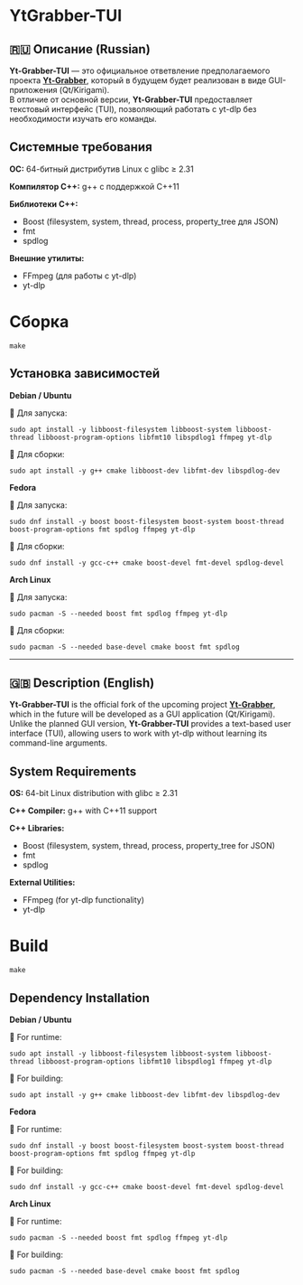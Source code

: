 # YtGrabber-TUI  

## 🇷🇺 Описание (Russian)  

**Yt-Grabber-TUI** — это официальное ответвление предполагаемого проекта [**Yt-Grabber**](https://github.com/zheny-creator/YtGrabber), который в будущем будет реализован в виде GUI-приложения (Qt/Kirigami).  
В отличие от основной версии, **Yt-Grabber-TUI** предоставляет текстовый интерфейс (TUI), позволяющий работать с yt-dlp без необходимости изучать его команды.

## Системные требования

**ОС:** 64-битный дистрибутив Linux с glibc ≥ 2.31  

**Компилятор C++:** g++ с поддержкой C++11  

**Библиотеки C++:**
- Boost (filesystem, system, thread, process, property_tree для JSON)
- fmt
- spdlog

**Внешние утилиты:**
- FFmpeg (для работы с yt-dlp)
- yt-dlp

# Сборка
```Shell
make
```

## Установка зависимостей
 **Debian / Ubuntu**

🔹 Для запуска:
```shell
sudo apt install -y libboost-filesystem libboost-system libboost-thread libboost-program-options libfmt10 libspdlog1 ffmpeg yt-dlp
```
🔹 Для сборки:
```shell
sudo apt install -y g++ cmake libboost-dev libfmt-dev libspdlog-dev
```

 **Fedora**

🔹 Для запуска:
```shell
sudo dnf install -y boost boost-filesystem boost-system boost-thread boost-program-options fmt spdlog ffmpeg yt-dlp
```

🔹 Для сборки:
```shell
sudo dnf install -y gcc-c++ cmake boost-devel fmt-devel spdlog-devel
```

  **Arch Linux**

🔹 Для запуска:
```shell
sudo pacman -S --needed boost fmt spdlog ffmpeg yt-dlp
```

🔹 Для сборки:
```shell
sudo pacman -S --needed base-devel cmake boost fmt spdlog
```

---

## 🇬🇧 Description (English)  

**Yt-Grabber-TUI** is the official fork of the upcoming project [**Yt-Grabber**](https://github.com/zheny-creator/YtGrabber), which in the future will be developed as a GUI application (Qt/Kirigami).  
Unlike the planned GUI version, **Yt-Grabber-TUI** provides a text-based user interface (TUI), allowing users to work with yt-dlp without learning its command-line arguments.  


## System Requirements

**OS:** 64-bit Linux distribution with glibc ≥ 2.31

**C++ Compiler:** g++ with C++11 support

**C++ Libraries:**

* Boost (filesystem, system, thread, process, property_tree for JSON)
* fmt
* spdlog

**External Utilities:**

* FFmpeg (for yt-dlp functionality)
* yt-dlp

# Build

```Shell
make
```

  ## Dependency Installation
 **Debian / Ubuntu**

🔹 For runtime:
```shell
sudo apt install -y libboost-filesystem libboost-system libboost-thread libboost-program-options libfmt10 libspdlog1 ffmpeg yt-dlp
```

🔹 For building:
```shell
sudo apt install -y g++ cmake libboost-dev libfmt-dev libspdlog-dev
```

 **Fedora**

🔹 For runtime:
```shell
sudo dnf install -y boost boost-filesystem boost-system boost-thread boost-program-options fmt spdlog ffmpeg yt-dlp
```

🔹 For building:
```shell
sudo dnf install -y gcc-c++ cmake boost-devel fmt-devel spdlog-devel
```

 **Arch Linux**

🔹 For runtime:
```shell
sudo pacman -S --needed boost fmt spdlog ffmpeg yt-dlp
```

🔹 For building:
```shell
sudo pacman -S --needed base-devel cmake boost fmt spdlog
```
